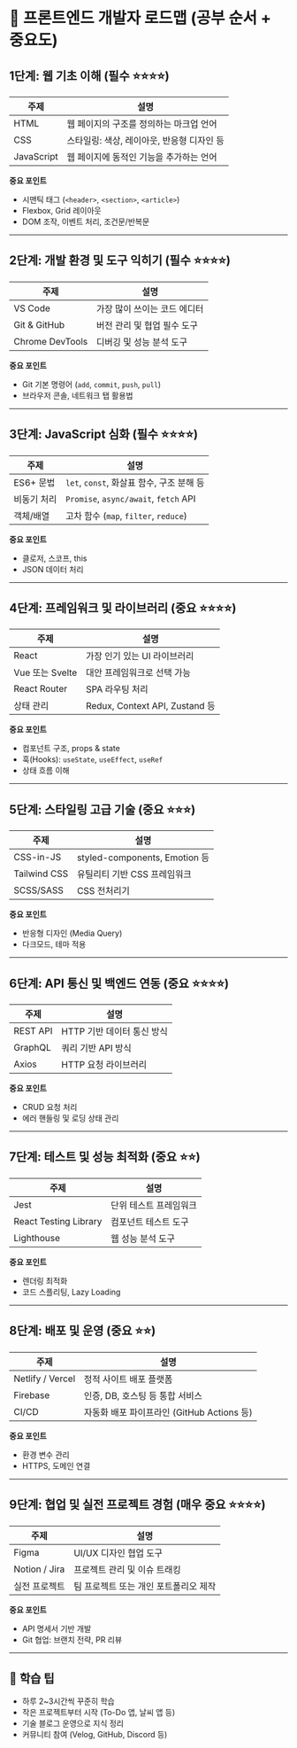 # 🧭 프론트엔드 개발자 로드맵 (공부 순서 + 중요도)

## 1단계: 웹 기초 이해 (필수 ⭐⭐⭐⭐)

| 주제 | 설명 |
|------|------|
| HTML | 웹 페이지의 구조를 정의하는 마크업 언어 |
| CSS | 스타일링: 색상, 레이아웃, 반응형 디자인 등 |
| JavaScript | 웹 페이지에 동적인 기능을 추가하는 언어 |

**중요 포인트**
- 시맨틱 태그 (`<header>`, `<section>`, `<article>`)
- Flexbox, Grid 레이아웃
- DOM 조작, 이벤트 처리, 조건문/반복문

---

## 2단계: 개발 환경 및 도구 익히기 (필수 ⭐⭐⭐⭐)

| 주제 | 설명 |
|------|------|
| VS Code | 가장 많이 쓰이는 코드 에디터 |
| Git & GitHub | 버전 관리 및 협업 필수 도구 |
| Chrome DevTools | 디버깅 및 성능 분석 도구 |

**중요 포인트**
- Git 기본 명령어 (`add`, `commit`, `push`, `pull`)
- 브라우저 콘솔, 네트워크 탭 활용법

---

## 3단계: JavaScript 심화 (필수 ⭐⭐⭐⭐)

| 주제 | 설명 |
|------|------|
| ES6+ 문법 | `let`, `const`, 화살표 함수, 구조 분해 등 |
| 비동기 처리 | `Promise`, `async/await`, `fetch` API |
| 객체/배열 | 고차 함수 (`map`, `filter`, `reduce`) |

**중요 포인트**
- 클로저, 스코프, this
- JSON 데이터 처리

---

## 4단계: 프레임워크 및 라이브러리 (중요 ⭐⭐⭐⭐)

| 주제 | 설명 |
|------|------|
| React | 가장 인기 있는 UI 라이브러리 |
| Vue 또는 Svelte | 대안 프레임워크로 선택 가능 |
| React Router | SPA 라우팅 처리 |
| 상태 관리 | Redux, Context API, Zustand 등 |

**중요 포인트**
- 컴포넌트 구조, props & state
- 훅(Hooks): `useState`, `useEffect`, `useRef`
- 상태 흐름 이해

---

## 5단계: 스타일링 고급 기술 (중요 ⭐⭐⭐)

| 주제 | 설명 |
|------|------|
| CSS-in-JS | styled-components, Emotion 등 |
| Tailwind CSS | 유틸리티 기반 CSS 프레임워크 |
| SCSS/SASS | CSS 전처리기 |

**중요 포인트**
- 반응형 디자인 (Media Query)
- 다크모드, 테마 적용

---

## 6단계: API 통신 및 백엔드 연동 (중요 ⭐⭐⭐⭐)

| 주제 | 설명 |
|------|------|
| REST API | HTTP 기반 데이터 통신 방식 |
| GraphQL | 쿼리 기반 API 방식 |
| Axios | HTTP 요청 라이브러리 |

**중요 포인트**
- CRUD 요청 처리
- 에러 핸들링 및 로딩 상태 관리

---

## 7단계: 테스트 및 성능 최적화 (중요 ⭐⭐)

| 주제 | 설명 |
|------|------|
| Jest | 단위 테스트 프레임워크 |
| React Testing Library | 컴포넌트 테스트 도구 |
| Lighthouse | 웹 성능 분석 도구 |

**중요 포인트**
- 렌더링 최적화
- 코드 스플리팅, Lazy Loading

---

## 8단계: 배포 및 운영 (중요 ⭐⭐)

| 주제 | 설명 |
|------|------|
| Netlify / Vercel | 정적 사이트 배포 플랫폼 |
| Firebase | 인증, DB, 호스팅 등 통합 서비스 |
| CI/CD | 자동화 배포 파이프라인 (GitHub Actions 등) |

**중요 포인트**
- 환경 변수 관리
- HTTPS, 도메인 연결

---

## 9단계: 협업 및 실전 프로젝트 경험 (매우 중요 ⭐⭐⭐⭐)

| 주제 | 설명 |
|------|------|
| Figma | UI/UX 디자인 협업 도구 |
| Notion / Jira | 프로젝트 관리 및 이슈 트래킹 |
| 실전 프로젝트 | 팀 프로젝트 또는 개인 포트폴리오 제작 |

**중요 포인트**
- API 명세서 기반 개발
- Git 협업: 브랜치 전략, PR 리뷰

---

## 🎯 학습 팁

- 하루 2~3시간씩 꾸준히 학습
- 작은 프로젝트부터 시작 (To-Do 앱, 날씨 앱 등)
- 기술 블로그 운영으로 지식 정리
- 커뮤니티 참여 (Velog, GitHub, Discord 등)